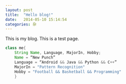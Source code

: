 ```yaml
---
layout: post
title:  "Hello blog!"
date:   2014-05-10 15:14:54
categories: 杂
---
```

This is my blog.
This is a test page.
```java
class me{  
	String Name, Language, MajorIn, Hobby;  
	Name = “New Punch”  
	Language = “Android && Java && Python && C++”  
	MajorIn = "Pattern Recognition"  
	Hobby = "Football && Basketball && Programming"  
	}  
```